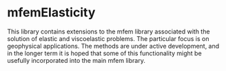 # mfemElasticity

This library contains extensions to the mfem library associated with the solution of elastic and viscoelastic problems. The particular focus is on geophysical applications.
The methods are under active development, and in the longer term it is hoped that some of this functionality might be usefully incorporated into the main mfem library.  
